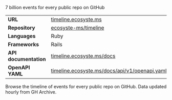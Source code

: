 ---
---

7 billion events for every public repo on GitHub

|||
|-|-|
|**URL**|[timeline.ecosyste.ms](https://timeline.ecosyste.ms)|
|**Repository**|[ecosyste-ms/timeline](https://github.com/ecosyste-ms/timeline)|
|**Languages**|Ruby|
|**Frameworks**|Rails|
|**API documentation**|[timeline.ecosyste.ms/docs](https://timeline.ecosyste.ms/docs/index.html)|
|**OpenAPI YAML**|[timeline.ecosyste.ms/docs/api/v1/openapi.yaml](https://timeline.ecosyste.ms/docs/api/v1/openapi.yaml)|

Browse the timeline of events for every public repo on GitHub. Data updated hourly from GH Archive.
